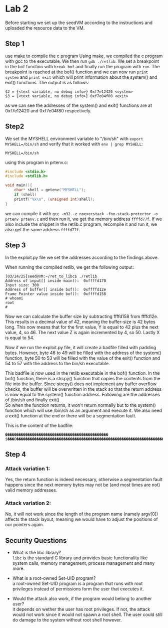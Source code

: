 # Lab 2
Before starting we set up the seedVM according to the instructions and uploaded the resource data to the VM.

## Step 1
use make to compile the c program 
Using make, we compiled the c program with gcc to the executable. 
We then run ```gdb ./retlib```. We set a breakpoint in the bof function with ```break bof``` and finally run the program with ```run```.
The breakpoint is reached at the bof() function and we can now run ```print system``` and ```print exit``` which will print information about the system() and exit() functions. The output is as follows:
```
$2 = {<text variable, no debug info>} 0xf7e12420 <system>
$3 = {<text variable, no debug info>} 0xf7e04f80 <exit>
```
as we can see the addresses of the system() and exit() functions are at 0xf7e12420 and 0xf7e04f80 respectively.

## Step2
We set the MYSHELL environment variable to "/bin/sh" with ```export MYSHELL=/bin/sh``` and verify that it worked with ```env | grep MYSHELL```:
```
MYSHELL=/bin/sh
```
using this program in prtenv.c:
```c
#include <stdio.h>
#include <stdlib.h>

void main(){
    char* shell = getenv("MYSHELL");
    if (shell)
    printf("%x\n", (unsigned int)shell);
}
```

we can compile it with ```gcc -m32 -z noexecstack -fno-stack-protector -o prtenv prtenv.c``` and then run it, we get the memory address ```ffffd77f```. If we also include the snippet in the retlib.c program, recompile it and run it, we also get the same address ```ffffd77f```.

## Step 3
In the exploit.py file we set the addresses according to the findings above.

When running the compiled retlib, we get the following output:
```
[03/24/25]seed@VM:~/ret_to_libc$ ./retlib
Address of input[] inside main():  0xffffd170
Input size: 300
Address of buffer[] inside bof():  0xffffd12e
Frame Pointer value inside bof():  0xffffd158
# whoami
root
#  
```

Now we can calculate the buffer size by subtracting ffffd158 from ffffd12e. This results in a decimal value of 42, meaning the buffer-size is 42 bytes long.
This now means that for the first value, Y is equal to 42 plus the next value, 4, so 46. The next value Z is again incremented by 4, so 50. Lastly X is equal to 54.

Now if we run the exploit.py file, it will create a badfile filled with padding bytes. However, byte 46 to 49 will be filled with the address of the system() function, byte 50 to 53 will be filled with the value of the exit() function and 54 to 57 with the address to the bin/sh executable.

This badfile is now used in the retlib executable in the bof() function. In the bof() function, there is a strcpy() function that copies the contents from the file into the buffer. Since strcpy() does not implement any buffer overflow checks, the buffer will be overwritten in the stack so that the return address is now equal to the system() function address. Following are the addresses of /bin/sh and finally exit()  
So when the function returns, it won't return normally but to the system() function which will use /bin/sh as an argument and execute it. We also need a exit() function at the end or there will be a segmentation fault.

This is the content of the badfile:
```
���������������������������������������������� $���O�������������������������������������������������������������������������������������������������������������������������������������������������������������������������������������������������������������������������������������������������������
```

## Step 4
### Attack variation 1:
Yes, the return function is indeed necessary, otherwise a segmentation fault happens since the next memory bytes may not be (and most times are not) valid memory addresses.

### Attack variation 2:
No, it will not work since the length of the program name (namely argv[0]) affects the stack layout, meaning we would have to adjust the positions of our pointers again.

## Security Questions

- What is the libc library?  
```libc``` is the standard C library and provides basic functionality like system calls, memory management, process management and many more.

- What is a root-owned Set-UID program?  
a root-owned Set-UID program is a program that runs with root privileges instead of permissions form the user that executes it.

- Would the attack also work, if the program would belong to another user?  
it depends on wether the user has root privileges. If not, the attack would not work since it would not spawn a root shell. The user could still do damage to the system without root shell however.